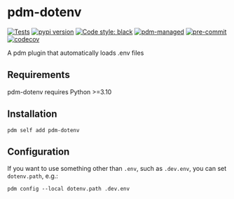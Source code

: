 # pdm-dotenv

[![Tests](https://github.com/zdog234/pdm-dotenv/workflows/Tests/badge.svg)](https://github.com/zdog234/pdm-dotenv/actions?query=workflow%3Aci)
[![pypi version](https://img.shields.io/pypi/v/pdm-dotenv.svg)](https://pypi.org/project/pdm-dotenv/)
[![Code style: black](https://img.shields.io/badge/code%20style-black-000000.svg)](https://github.com/psf/black)
[![pdm-managed](https://img.shields.io/badge/pdm-managed-blueviolet)](https://pdm.fming.dev)
[![pre-commit](https://img.shields.io/badge/pre--commit-enabled-brightgreen?logo=pre-commit)](https://github.com/pre-commit/pre-commit)
[![codecov](https://codecov.io/github/znd4/pdm-dotenv/branch/main/graph/badge.svg?token=0PHW2BUEOY)](https://codecov.io/github/znd4/pdm-dotenv)

A pdm plugin that automatically loads .env files

## Requirements

pdm-dotenv requires Python >=3.10

## Installation

```shell
pdm self add pdm-dotenv
```

## Configuration

If you want to use something other than `.env`, such as `.dev.env`, you can set `dotenv.path`, e.g.:

```shell
pdm config --local dotenv.path .dev.env
```

